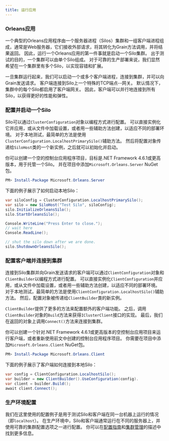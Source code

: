 ```yaml
---
title: 运行应用
---
```


### Orleans应用

一个典型的Orleans应用程序由一个服务器进程（Silos）集群和一组客户端进程组成，通常是Web服务器，它们接收外部请求，将其转化为Grain方法调用，并将结果返回。
因此，运行一个Orleans应用的第一件事就是启动一个Silo集群。
出于测试的目的，一个集群可以由单个Silo组成。
对于可靠的生产部署来说，我们显然希望在一个集群里有多个Silo，以实现容错和扩展。

一旦集群运行起来，我们可以启动一个或多个客户端进程，连接到集群，并可以向Grain发送请求。
客户端连接到Silo上一个特殊的TCP端点--网关。
默认情况下，集群中的每个Silo都启用了客户端网关。
因此，客户端可以并行地连接到所有Silo，以获得更好的性能和弹性。

### 配置并启动一个Silo

Silo可以通过`ClusterConfiguration`对象以编程方式进行配置。
可以直接实例化它并应用，或从文件中加载设置，或者用一些辅助方法创建，以适应不同的部署环境。
对于本地测试，最简单的方法是使用`ClusterConfiguration.LocalhostPrimarySilo()`辅助方法。
然后将配置对象传递给`SiloHost`类的一个新实例，之后就可以初始化并启动。

你可以创建一个空的控制台应用程序项目，目标是.NET Framework 4.6.1或更高版本，用于托管一个Silo。
并在项目中添加`Microsoft.Orleans.Server` NuGet包。

```powershell
PM> Install-Package Microsoft.Orleans.Server
```

下面的例子展示了如何启动本地Silo：

```csharp
var siloConfig = ClusterConfiguration.LocalhostPrimarySilo(); 
var silo = new SiloHost("Test Silo", siloConfig); 
silo.InitializeOrleansSilo(); 
silo.StartOrleansSilo();

Console.WriteLine("Press Enter to close."); 
// wait here
Console.ReadLine(); 

// shut the silo down after we are done.
silo.ShutdownOrleansSilo();
```

### 配置客户端并连接到集群

连接到Silo集群并向Grain发送请求的客户端可以通过`ClientConfiguration`对象和`ClientBuilder`以编程方式进行配置。
可以直接实例化`ClientConfiguration`并应用，或从文件中加载设置，或者用一些辅助方法创建，以适应不同的部署环境。
对于本地测试，最简单的方法是使用`ClientConfiguration.LocalhostSilo()`辅助方法。
然后，配置对象被传递给`ClientBuilder`类的新实例。

`ClientBuilder`提供了更多的方法来配置额外的客户端功能。
之后，调用`ClientBuilder`对象的`Build`方法来获得`IClusterClient`接口的实现。
最后，我们在返回的对象上调用`Connect()`方法来连接到集群。

你可以创建一个针对.NET Framework 4.6.1或更高版本的空控制台应用项目来运行客户端，或者重新使用前文中创建的控制台应用程序项目。
你需要在项目中添加`Microsoft.Orleans.Client` NuGet包。

```powershell
PM> Install-Package Microsoft.Orleans.Client
```

下面的例子展示了客户端如何连接到本地Silo：

```csharp
var config = ClientConfiguration.LocalhostSilo();
var builder = new ClientBuilder().UseConfiguration(config).
var client = builder.Build();
await client.Connect();
```

### 生产环境配置

我们在这里使用的配置例子是用于测试Silo和客户端在同一台机器上运行的情况（即`localhost`）。
在生产环境中，Silo和客户端通常运行在不同的服务器上，并使用可靠的集群配置选项之一进行配置。
你可以在[配置指南](../host/configuration_guide/index.md)和[集群管理](../implementation/cluster_management.md)的描述中找到更多信息。